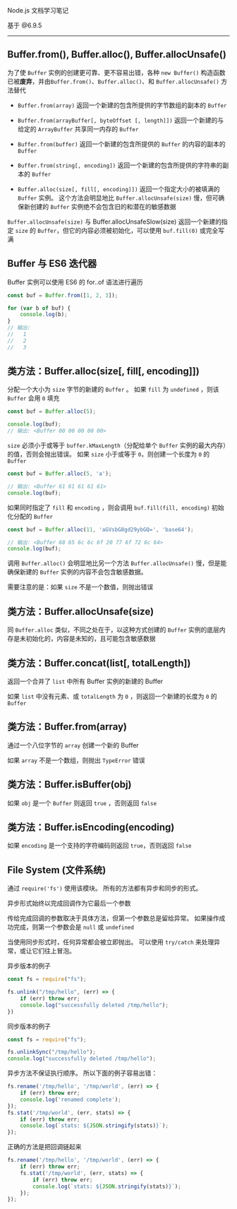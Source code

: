 
Node.js 文档学习笔记

基于 @6.9.5

----

## Buffer.from(), Buffer.alloc(), Buffer.allocUnsafe()

为了使 ```Buffer``` 实例的创建更可靠、更不容易出错，各种 ```new Buffer()``` 构造函数已被**废弃**，并由```Buffer.from()```、```Buffer.alloc()```、和 ```Buffer.allocUnsafe()``` 方法替代

* ```Buffer.from(array)``` 返回一个新建的包含所提供的字节数组的副本的 ```Buffer```

* ```Buffer.from(arrayBuffer[, byteOffset [, length]])``` 返回一个新建的与给定的 ```ArrayBuffer``` 共享同一内存的 ```Buffer```

* ```Buffer.from(buffer)``` 返回一个新建的包含所提供的 ```Buffer``` 的内容的副本的 ```Buffer```

* ```Buffer.from(string[, encoding])``` 返回一个新建的包含所提供的字符串的副本的 ```Buffer```

* ```Buffer.alloc(size[, fill[, encoding]])``` 返回一个指定大小的被填满的 ```Buffer``` 实例。 这个方法会明显地比 ```Buffer.allocUnsafe(size)``` 慢，但可确保新创建的 ```Buffer``` 实例绝不会包含旧的和潜在的敏感数据

```Buffer.allocUnsafe(size)``` 与 Buffer.allocUnsafeSlow(size) 返回一个新建的指定 ```size``` 的 ```Buffer```，但它的内容必须被初始化，可以使用 ```buf.fill(0)``` 或完全写满


## Buffer 与 ES6 迭代器

Buffer 实例可以使用 ES6 的 for..of 语法进行遍历

```js
const buf = Buffer.from([1, 2, 3]);

for (var b of buf) {
    console.log(b);
}
// 输出:
//   1
//   2
//   3
```



## 类方法：Buffer.alloc(size[, fill[, encoding]])

分配一个大小为 ```size``` 字节的新建的 ```Buffer``` 。 如果 ```fill``` 为 ```undefined``` ，则该 ```Buffer``` 会用 ```0``` 填充

```js
const buf = Buffer.alloc(5);

console.log(buf);
// 输出: <Buffer 00 00 00 00 00>
```

```size``` 必须小于或等于 ```buffer.kMaxLength```（分配给单个 ```Buffer``` 实例的最大内存） 的值，否则会抛出错误。 如果 ```size``` 小于或等于 ```0```，则创建一个长度为 ```0``` 的 ```Buffer```

```js
const buf = Buffer.alloc(5, 'a');

// 输出: <Buffer 61 61 61 61 61>
console.log(buf);
```

如果同时指定了 ```fill``` 和 ```encoding``` ，则会调用 ```buf.fill(fill, encoding)``` 初始化分配的 ```Buffer``` 

```js
const buf = Buffer.alloc(11, 'aGVsbG8gd29ybGQ=', 'base64');

// 输出: <Buffer 68 65 6c 6c 6f 20 77 6f 72 6c 64>
console.log(buf);
```

调用 ```Buffer.alloc()``` 会明显地比另一个方法 ```Buffer.allocUnsafe()``` 慢，但是能确保新建的 ```Buffer``` 实例的内容不会包含敏感数据。

需要注意的是：如果 ```size``` 不是一个数值，则抛出错误


## 类方法：Buffer.allocUnsafe(size)

同 ```Buffer.alloc``` 类似，不同之处在于，以这种方式创建的 ```Buffer``` 实例的底层内存是未初始化的，内容是未知的，且可能包含敏感数据

## 类方法：Buffer.concat(list[, totalLength])

返回一个合并了 ```list``` 中所有 Buffer 实例的新建的 Buffer 

如果 ```list``` 中没有元素、或 ```totalLength``` 为 ```0``` ，则返回一个新建的长度为 ```0``` 的 ```Buffer```

## 类方法：Buffer.from(array)

通过一个八位字节的 ```array``` 创建一个新的 Buffer 

如果 ```array``` 不是一个数组，则抛出 ```TypeError``` 错误

## 类方法：Buffer.isBuffer(obj)

如果 ```obj``` 是一个 ```Buffer``` 则返回 ```true``` ，否则返回 ```false```

## 类方法：Buffer.isEncoding(encoding)

如果 ```encoding``` 是一个支持的字符编码则返回 ```true```，否则返回 ```false``` 



## File System (文件系统)

通过 ```require('fs')``` 使用该模块。 所有的方法都有异步和同步的形式。

异步形式始终以完成回调作为它最后一个参数

传给完成回调的参数取决于具体方法，但第一个参数总是留给异常。 如果操作成功完成，则第一个参数会是 ```null``` 或 ```undefined```

当使用同步形式时，任何异常都会被立即抛出。 可以使用 ```try/catch``` 来处理异常，或让它们往上冒泡。

异步版本的例子

```js
const fs = require("fs");

fs.unlink("/tmp/hello", (err) => {
    if (err) throw err;
    console.log("successfully deleted /tmp/hello");
})
```

同步版本的例子

```js
const fs = require("fs");

fs.unlinkSync("/tmp/hello");
console.log("successfully deleted /tmp/hello");
```

异步方法不保证执行顺序。 所以下面的例子容易出错：

```js
fs.rename('/tmp/hello', '/tmp/world', (err) => {
    if (err) throw err;
    console.log('renamed complete');
});
fs.stat('/tmp/world', (err, stats) => {
    if (err) throw err;
    console.log(`stats: ${JSON.stringify(stats)}`);
});
```

正确的方法是把回调链起来

```js
fs.rename('/tmp/hello', '/tmp/world', (err) => {
    if (err) throw err;
    fs.stat('/tmp/world', (err, stats) => {
        if (err) throw err;
        console.log(`stats: ${JSON.stringify(stats)}`);
    });
});
```
